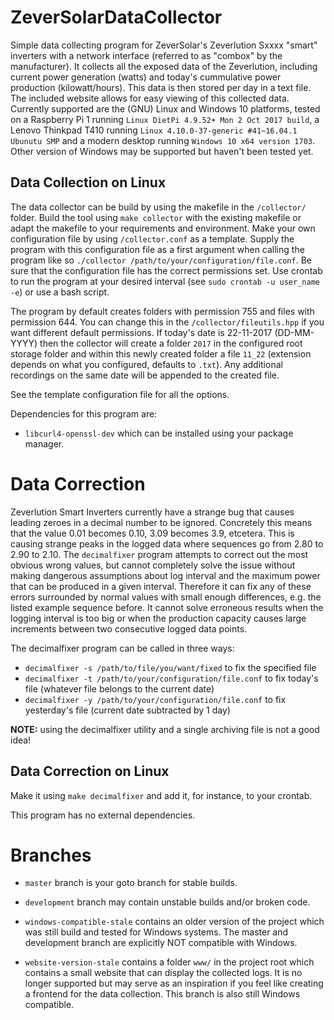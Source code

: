 # ZeverSolarDataCollector
Simple data collecting program for ZeverSolar's Zeverlution Sxxxx "smart" inverters with a network interface (referred to as "combox" by the manufacturer). It collects all the exposed data of the Zeverlution, including current power generation (watts) and today's cummulative power production (kilowatt/hours). This data is then stored per day in a text file. The included website allows for easy viewing of this collected data. Currently supported are the (GNU) Linux and Windows 10 platforms, tested on a Raspberry Pi 1 running `Linux DietPi 4.9.52+ Mon 2 Oct 2017 build`, a Lenovo Thinkpad T410 running `Linux 4.10.0-37-generic #41~16.04.1 Ubunutu SMP` and a modern desktop running `Windows 10 x64 version 1703`. Other version of Windows may be supported but haven't been tested yet.

## Data Collection on Linux
The data collector can be build by using the makefile in the `/collector/` folder. Build the tool using `make collector` with the existing makefile or adapt the makefile to your requirements and environment. Make your own configuration file by using `/collector.conf` as a template. Supply the program with this configuration file as a first argument when calling the program like so `./collector /path/to/your/configuration/file.conf`. Be sure that the configuration file has the correct permissions set. Use crontab to run the program at your desired interval (see `sudo crontab -u user_name -e`) or use a bash script.

The program by default creates folders with permission 755 and files with permission 644. You can change this in the `/collector/fileutils.hpp` if you want different default permissions. If today's date is 22-11-2017 (DD-MM-YYYY) then the collector will create a folder `2017` in the configured root storage folder and within this newly created folder a file `11_22` (extension depends on what you configured, defaults to `.txt`). Any additional recordings on the same date will be appended to the created file.

See the template configuration file for all the options.

Dependencies for this program are:
- `libcurl4-openssl-dev` which can be installed using your package manager.

# Data Correction
Zeverlution Smart Inverters currently have a strange bug that causes leading zeroes in a decimal number to be ignored. Concretely this means that the value 0.01 becomes 0.10, 3.09 becomes 3.9, etcetera. This is causing strange peaks in the logged data where sequences go from 2.80 to 2.90 to 2.10. The `decimalfixer` program attempts to correct out the most obvious wrong values, but cannot completely solve the issue without making dangerous assumptions about log interval and the maximum power that can be produced in a given interval. Therefore it can fix any of these errors surrounded by normal values with small enough differences, e.g. the listed example sequence before. It cannot solve erroneous results when the logging interval is too big or when the production capacity causes large increments between two consecutive logged data points.

The decimalfixer program can be called in three ways:
- `decimalfixer -s /path/to/file/you/want/fixed` to fix the specified file
- `decimalfixer -t /path/to/your/configuration/file.conf` to fix today's file (whatever file belongs to the current date)
- `decimalfixer -y /path/to/your/configuration/file.conf` to fix yesterday's file (current date subtracted by 1 day)

**NOTE:** using the decimalfixer utility and a single archiving file is not a good idea!

## Data Correction on Linux
Make it using `make decimalfixer` and add it, for instance, to your crontab.

This program has no external dependencies.

# Branches
- `master` branch is your goto branch for stable builds.
- `development` branch may contain unstable builds and/or broken code.

- `windows-compatible-stale` contains an older version of the project which was still build and tested for Windows systems. The master and development branch are explicitly NOT compatible with Windows.
- `website-version-stale` contains a folder `www/` in the project root which contains a small website that can display the collected logs. It is no longer supported but may serve as an inspiration if you feel like creating a frontend for the data collection. This branch is also still Windows compatible.
